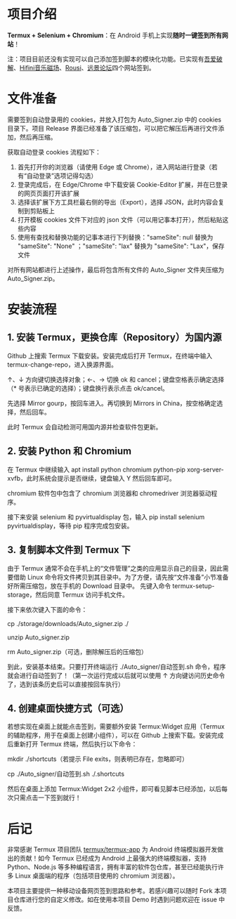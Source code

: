 # 项目介绍
**Termux + Selenium + Chromium**：在 Android 手机上实现**随时一键签到所有网站**！

注：项目目前还没有实现可以自己添加签到脚本的模块化功能。已实现有[吾爱破解](https://www.52pojie.cn/)、[Hifini音乐磁场](https://www.hifini.com/)、[Rousi](https://rousi.zip/index.php)、[远景论坛](https://bbs.pcbeta.com/)四个网站签到。

# 文件准备
需要签到自动登录用的 cookies，并放入打包为 Auto_Signer.zip 中的 cookies 目录下。项目 Release 界面已经准备了该压缩包，可以把它解压后再进行文件添加，然后再压缩。

获取自动登录 cookies 流程如下：
1. 首先打开你的浏览器（请使用 Edge 或 Chrome），进入网站进行登录（若有“自动登录”选项记得勾选）
2. 登录完成后，在 Edge/Chrome 中下载安装 Cookie-Editor 扩展，并在已登录的网页页面打开该扩展
3. 选择该扩展下方工具栏最右侧的导出（Export），选择 JSON，此时内容会复制到剪贴板上
4. 打开模板 cookies 文件下对应的 json 文件（可以用记事本打开），然后粘贴这些内容
5. 使用有查找和替换功能的记事本进行下列替换："sameSite": null 替换为 "sameSite": "None" ；"sameSite": "lax" 替换为 "sameSite": "Lax"，保存文件

对所有网站都进行上述操作，最后将包含所有文件的 Auto_Signer 文件夹压缩为 Auto_Signer.zip。

# 安装流程
## 1. 安装 Termux，更换仓库（Repository）为国内源
Github 上搜索 Termux 下载安装。安装完成后打开 Termux，在终端中输入 termux-change-repo，进入换源界面。

↑、↓ 方向键切换选择对象；←、→ 切换 ok 和 cancel；键盘空格表示确定选择（* 号表示已确定的选择）；键盘换行表示点击 ok/cancel。

先选择 Mirror gourp，按回车进入。再切换到 Mirrors in China，按空格确定选择，然后回车。

此时 Termux 会自动检测可用国内源并检查软件包更新。

## 2. 安装 Python 和 Chromium
在 Termux 中继续输入 apt install python chromium python-pip xorg-server-xvfb，此时系统会提示是否继续，键盘输入 Y 然后回车即可。

chromium 软件包中包含了 chromium 浏览器和 chromedriver 浏览器驱动程序。

接下来安装 selenium 和 pyvirtualdisplay 包，输入 pip install selenium pyvirtualdisplay，等待 pip 程序完成包安装。 

## 3. 复制脚本文件到 Termux 下
由于 Termux 通常不会在手机上的“文件管理”之类的应用显示自己的目录，因此需要借助 Linux 命令将文件拷贝到其目录中。为了方便，请先按“文件准备”小节准备好所需压缩包，放在手机的 Download 目录中。
先键入命令 termux-setup-storage，然后同意 Termux 访问手机文件。

接下来依次键入下面的命令：

cp ./storage/downloads/Auto_signer.zip ./

unzip Auto_signer.zip

rm Auto_signer.zip（可选，删除解压后的压缩包）

到此，安装基本结束。只要打开终端运行 ./Auto_signer/自动签到.sh 命令，程序就会进行自动签到了！（第一次运行完成以后就可以使用 ↑ 方向键访问历史命令了，选到该条历史后可以直接按回车执行）

## 4. 创建桌面快捷方式（可选）
若想实现在桌面上就能点击签到，需要额外安装 Termux:Widget 应用（Termux 的辅助程序，用于在桌面上创建小组件），可以在 Github 上搜索下载。安装完成后重新打开 Termux 终端，然后执行以下命令：

mkdir ./shortcuts（若提示 File exits，则表明已存在，忽略即可）

cp ./Auto_signer/自动签到.sh ./.shortcuts

然后在桌面上添加 Termux:Widget 2x2 小组件，即可看见脚本已经添加，以后每次只需点击一下签到就行！

# 后记
非常感谢 Termux 项目团队 [termux/termux-app](https://github.com/termux/termux-app) 为 Android 终端模拟器开发做出的贡献！如今 Termux 已经成为 Android 上最强大的终端模拟器，支持 Python、Node.js 等多种编程语言，拥有丰富的软件包仓库，甚至已经能执行许多 Linux 桌面端的程序（包括项目使用的 chromium 浏览器）。

本项目主要提供一种移动设备网页签到思路和参考。若感兴趣可以随时 Fork 本项目仓库进行您的自定义修改。如在使用本项目 Demo 时遇到问题欢迎在 issue 中反馈。
